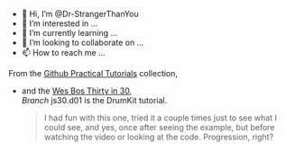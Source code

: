 - 👋 Hi, I’m @Dr-StrangerThanYou
- 👀 I’m interested in ...
- 🌱 I’m currently learning ...
- 💞️ I’m looking to collaborate on ...
- 📫 How to reach me ...

<!---
Dr-StrangerThanYou/Dr-StrangerThanYou is a ✨ special ✨ repository because its `README.md` (this file) appears on your GitHub profile.
You can click the Preview link to take a look at your changes.
--->

From the [Github Practical Tutorials](https://github.com/practical-tutorials/project-based-learning) collection,  
  - and the [Wes Bos Thirty in 30](https://courses.wesbos.com/),   
    _Branch_ js30.d01 is the DrumKit tutorial.  
    > I had fun with this one, tried it a couple times just to see what I could see, and yes, once after seeing the example, but before watching the video or looking at the code. Progression, right?
